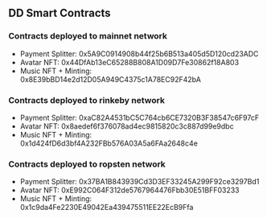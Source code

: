 ## DD Smart Contracts

### Contracts deployed to mainnet network

- Payment Splitter: 0x5A9C0914908b44f25b6B513a405d5D120cd23ADC
- Avatar NFT: 0x44DfAb13eC65288B808A1D09D7Fe30862f18A803
- Music NFT + Minting: 0x8E39bBD14e2d12D05A949C4375c1A78EC92F42bA

### Contracts deployed to rinkeby network

- Payment Splitter: 0xaC82A4531bC5C764cb6CE7320B3F38547c6F97cF
- Avatar NFT: 0x8aedef6f376078ad4ec9815820c3c887d99e9dbc
- Music NFT + Minting: 0x1d424fD6d3bf4A232FBb576A03A5a6FAa2648c4e

### Contracts deployed to ropsten network

- Payment Splitter: 0x37BA1B843939Cd3D3EF33245A299F92ce3297Bd1
- Avatar NFT: 0xE992C064F312de5767964476Fbb30E51BFF03233
- Music NFT + Minting: 0x1c9da4Fe2230E49042Ea439475511EE22EcB9Ffa
